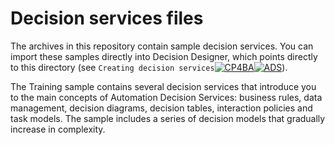 # Decision services files

The archives in this repository contain sample decision services. You can import these samples directly into Decision Designer, which points directly to this directory (see `Creating decision services`[![CP4BA](/resources/cloudpak4ba.svg "IBM Cloud Pak for Business Automation")](https://www.ibm.com/docs/en/cloud-paks/cp-biz-automation/24.0.1?topic=services-creating-decision)[![ADS](/resources/ads.svg "IBM Automation Decision Services")](https://www.ibm.com/docs/en/ads/24.0.1?topic=services-creating-decision)).

The Training sample contains several decision services that introduce you to the main concepts of Automation Decision Services: business rules, data management, decision diagrams, decision tables, interaction policies and task models. The sample includes a series of decision models that gradually increase in complexity.

